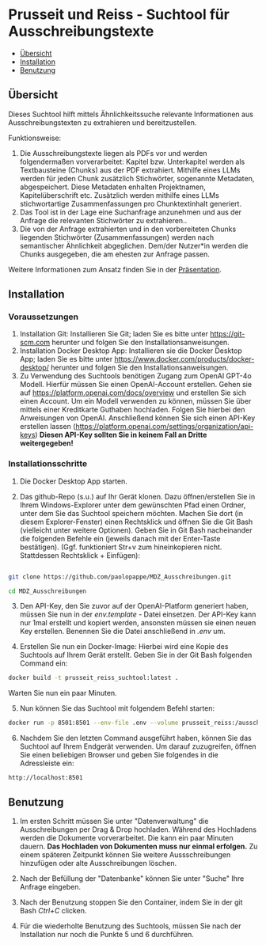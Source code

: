 # Prusseit und Reiss - Suchtool für Ausschreibungstexte

* [Übersicht](#übersicht)
* [Installation](#installation)
* [Benutzung](#benutzung)


## Übersicht

Dieses Suchtool hilft mittels Ähnlichkeitssuche relevante Informationen aus Ausschreibungstexten zu extrahieren und bereitzustellen.

Funktionsweise:

1. Die Ausschreibungstexte liegen als PDFs vor und werden folgendermaßen vorverarbeitet: 
Kapitel bzw. Unterkapitel werden als Textbausteine (Chunks) aus der PDF extrahiert. Mithilfe eines LLMs werden für jeden Chunk zusätzlich Stichwörter, sogenannte Metadaten, abgespeichert. Diese Metadaten enhalten Projektnamen, Kapitelüberschrift etc.
Zusätzlich werden mithilfe eines LLMs stichwortartige Zusammenfassungen pro Chunktextinhalt generiert.
2. Das Tool ist in der Lage eine Suchanfrage anzunehmen und aus der Anfrage die relevanten Stichwörter zu extrahieren..
3. Die von der Anfrage extrahierten und in den vorbereiteten Chunks liegenden Stichwörter (Zusammenfassungen) werden nach semantischer Ähnlichkeit abgeglichen. Dem/der Nutzer*in werden die Chunks ausgegeben, die am ehesten zur Anfrage passen.

Weitere Informationen zum Ansatz finden Sie in der [Präsentation](./Prusseit_u_Reiss_aktueller_Stand.pptx).


## Installation

### Voraussetzungen

1. Installation Git: Installieren Sie Git; laden Sie es bitte unter https://git-scm.com herunter und folgen Sie den Installationsanweisungen.
2. Installation Docker Desktop App: Installieren sie die Docker Desktop App; laden Sie es bitte unter https://www.docker.com/products/docker-desktop/ herunter und folgen Sie den Installationsanweisungen.
3. Zu Verwendung des Suchtools benötigen Zugang zum OpenAI GPT-4o Modell. Hierfür müssen Sie einen OpenAI-Account erstellen.  Gehen sie auf https://platform.openai.com/docs/overview und erstellen Sie sich einen Account.
Um ein Modell verwenden zu können, müssen Sie über mittels einer Kreditkarte Guthaben hochladen. Folgen Sie hierbei den Anweisungen von OpenAI. Anschließend können Sie sich einen API-Key erstellen lassen (https://platform.openai.com/settings/organization/api-keys) **Diesen API-Key sollten Sie in keinem Fall an Dritte weitergegeben!**


### Installationsschritte

1. Die Docker Desktop App starten.

2. Das github-Repo (s.u.) auf Ihr Gerät klonen. 
Dazu öffnen/erstellen Sie in Ihrem Windows-Explorer unter dem gewünschten Pfad einen Ordner, unter dem Sie das Suchtool speichern möchten.
Machen Sie dort (in diesem Explorer-Fenster) einen Rechtsklick und öffnen Sie die Git Bash (vielleicht unter weitere Optionen). 
Geben Sie in Git Bash nacheinander die folgenden Befehle ein (jeweils danach mit der Enter-Taste bestätigen).
(Ggf. funktioniert Str+v zum hineinkopieren nicht. Stattdessen Rechtsklick + Einfügen):

```bash

git clone https://github.com/paolopappe/MDZ_Ausschreibungen.git

cd MDZ_Ausschreibungen
```

3. Den API-Key, den Sie zuvor auf der OpenAI-Platform generiert haben, müssen Sie nun in der _env.template_ - Datei einsetzen. Der API-Key kann nur 1mal erstellt und kopiert werden, ansonsten müssen sie einen neuen Key erstellen.
Benennen Sie die Datei anschließend in _.env_ um.

4. Erstellen Sie nun ein Docker-Image: Hierbei wird eine Kopie des Suchtools auf Ihrem Gerät erstellt. Geben Sie in der Git Bash folgenden Command ein:

```bash
docker build -t prusseit_reiss_suchtool:latest . 
```

Warten Sie nun ein paar Minuten.

5. Nun können Sie das Suchtool mit folgendem Befehl starten:

```bash
docker run -p 8501:8501 --env-file .env --volume prusseit_reiss:/ausschreibungen_storage prusseit_reiss_suchtool:latest
```

6. Nachdem Sie den letzten Command ausgeführt haben, können Sie das Suchtool auf Ihrem Endgerät verwenden. Um darauf zuzugreifen, öffnen Sie einen beliebigen Browser und geben Sie folgendes in die Adressleiste ein:

```text
http://localhost:8501
```


## Benutzung

1. Im ersten Schritt müssen Sie unter "Datenverwaltung" die Ausschreibungen per Drag & Drop hochladen. Während des Hochladens werden die Dokumente vorverarbeitet. Die kann ein paar Minuten dauern. **Das Hochladen von Dokumenten muss nur einmal erfolgen.** Zu einem späteren Zeitpunkt können Sie weitere Aussschreibungen hinzufügen oder alte Ausschreibungen löschen. 

2. Nach der Befüllung der "Datenbanke" können Sie unter "Suche" Ihre Anfrage eingeben.

3. Nach der Benutzung stoppen Sie den Container, indem Sie in der git Bash _Ctrl+C_ clicken.

4. Für die wiederholte Benutzung des Suchtools, müssen Sie nach der Installation nur noch die Punkte 5 und 6 durchführen.
